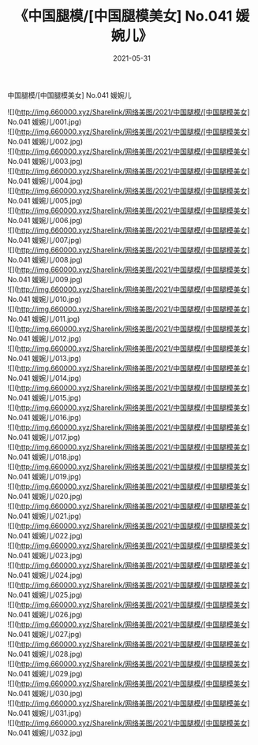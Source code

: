 ﻿---
layout: post
title:  《中国腿模/[中国腿模美女] No.041 媛婉儿》
date:   2021-05-31
img: http://img.660000.xyz/Sharelink/网络美图/2021/中国腿模/[中国腿模美女] No.041 媛婉儿/000.jpg
categories: [美女, 清纯, 唯美]
---

中国腿模/[中国腿模美女] No.041 媛婉儿

 ![](http://img.660000.xyz/Sharelink/网络美图/2021/中国腿模/[中国腿模美女] No.041 媛婉儿/001.jpg) <br>![](http://img.660000.xyz/Sharelink/网络美图/2021/中国腿模/[中国腿模美女] No.041 媛婉儿/002.jpg) <br>![](http://img.660000.xyz/Sharelink/网络美图/2021/中国腿模/[中国腿模美女] No.041 媛婉儿/003.jpg) <br>![](http://img.660000.xyz/Sharelink/网络美图/2021/中国腿模/[中国腿模美女] No.041 媛婉儿/004.jpg) <br>![](http://img.660000.xyz/Sharelink/网络美图/2021/中国腿模/[中国腿模美女] No.041 媛婉儿/005.jpg) <br>![](http://img.660000.xyz/Sharelink/网络美图/2021/中国腿模/[中国腿模美女] No.041 媛婉儿/006.jpg) <br>![](http://img.660000.xyz/Sharelink/网络美图/2021/中国腿模/[中国腿模美女] No.041 媛婉儿/007.jpg) <br>![](http://img.660000.xyz/Sharelink/网络美图/2021/中国腿模/[中国腿模美女] No.041 媛婉儿/008.jpg) <br>![](http://img.660000.xyz/Sharelink/网络美图/2021/中国腿模/[中国腿模美女] No.041 媛婉儿/009.jpg) <br>![](http://img.660000.xyz/Sharelink/网络美图/2021/中国腿模/[中国腿模美女] No.041 媛婉儿/010.jpg) <br>![](http://img.660000.xyz/Sharelink/网络美图/2021/中国腿模/[中国腿模美女] No.041 媛婉儿/011.jpg) <br>![](http://img.660000.xyz/Sharelink/网络美图/2021/中国腿模/[中国腿模美女] No.041 媛婉儿/012.jpg) <br>![](http://img.660000.xyz/Sharelink/网络美图/2021/中国腿模/[中国腿模美女] No.041 媛婉儿/013.jpg) <br>![](http://img.660000.xyz/Sharelink/网络美图/2021/中国腿模/[中国腿模美女] No.041 媛婉儿/014.jpg) <br>![](http://img.660000.xyz/Sharelink/网络美图/2021/中国腿模/[中国腿模美女] No.041 媛婉儿/015.jpg) <br>![](http://img.660000.xyz/Sharelink/网络美图/2021/中国腿模/[中国腿模美女] No.041 媛婉儿/016.jpg) <br>![](http://img.660000.xyz/Sharelink/网络美图/2021/中国腿模/[中国腿模美女] No.041 媛婉儿/017.jpg) <br>![](http://img.660000.xyz/Sharelink/网络美图/2021/中国腿模/[中国腿模美女] No.041 媛婉儿/018.jpg) <br>![](http://img.660000.xyz/Sharelink/网络美图/2021/中国腿模/[中国腿模美女] No.041 媛婉儿/019.jpg) <br>![](http://img.660000.xyz/Sharelink/网络美图/2021/中国腿模/[中国腿模美女] No.041 媛婉儿/020.jpg) <br>![](http://img.660000.xyz/Sharelink/网络美图/2021/中国腿模/[中国腿模美女] No.041 媛婉儿/021.jpg) <br>![](http://img.660000.xyz/Sharelink/网络美图/2021/中国腿模/[中国腿模美女] No.041 媛婉儿/022.jpg) <br>![](http://img.660000.xyz/Sharelink/网络美图/2021/中国腿模/[中国腿模美女] No.041 媛婉儿/023.jpg) <br>![](http://img.660000.xyz/Sharelink/网络美图/2021/中国腿模/[中国腿模美女] No.041 媛婉儿/024.jpg) <br>![](http://img.660000.xyz/Sharelink/网络美图/2021/中国腿模/[中国腿模美女] No.041 媛婉儿/025.jpg) <br>![](http://img.660000.xyz/Sharelink/网络美图/2021/中国腿模/[中国腿模美女] No.041 媛婉儿/026.jpg) <br>![](http://img.660000.xyz/Sharelink/网络美图/2021/中国腿模/[中国腿模美女] No.041 媛婉儿/027.jpg) <br>![](http://img.660000.xyz/Sharelink/网络美图/2021/中国腿模/[中国腿模美女] No.041 媛婉儿/028.jpg) <br>![](http://img.660000.xyz/Sharelink/网络美图/2021/中国腿模/[中国腿模美女] No.041 媛婉儿/029.jpg) <br>![](http://img.660000.xyz/Sharelink/网络美图/2021/中国腿模/[中国腿模美女] No.041 媛婉儿/030.jpg) <br>![](http://img.660000.xyz/Sharelink/网络美图/2021/中国腿模/[中国腿模美女] No.041 媛婉儿/031.jpg) <br>![](http://img.660000.xyz/Sharelink/网络美图/2021/中国腿模/[中国腿模美女] No.041 媛婉儿/032.jpg) <br>